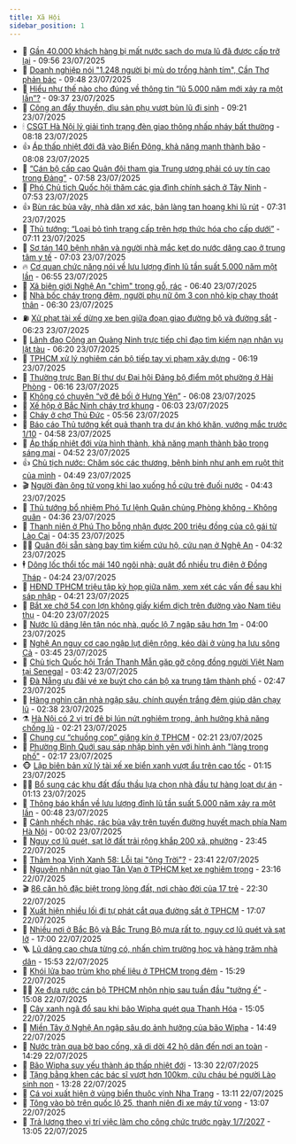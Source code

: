 ```yaml
---
title: Xã Hội
sidebar_position: 1
---
```


<!-- dantri-xa-hoi:START -->
- 🫣 [Gần 40.000 khách hàng bị mất nước sạch do mưa lũ đã được cấp trở lại](https://dantri.com.vn/xa-hoi/gan-40000-khach-hang-bi-mat-nuoc-sach-do-mua-lu-da-duoc-cap-tro-lai-20250723154537982.htm) - 09:56 23/07/2025
- 💼 [Doanh nghiệp nói &quot;1.248 người bị mù do trồng hành tím&quot;, Cần Thơ phản bác](https://dantri.com.vn/xa-hoi/doanh-nghiep-noi-1248-nguoi-bi-mu-do-trong-hanh-tim-can-tho-phan-bac-20250723154423056.htm) - 09:48 23/07/2025
- 🎊 [Hiểu như thế nào cho đúng về thông tin “lũ 5.000 năm mới xảy ra một lần”?](https://dantri.com.vn/xa-hoi/hieu-nhu-the-nao-cho-dung-ve-thong-tin-lu-5000-nam-moi-xay-ra-mot-lan-20250723155550398.htm) - 09:37 23/07/2025
- 🙉 [Công an đẩy thuyền, dìu sản phụ vượt bùn lũ đi sinh](https://dantri.com.vn/xa-hoi/cong-an-day-thuyen-diu-san-phu-vuot-bun-lu-di-sinh-20250723160248504.htm) - 09:21 23/07/2025
- 🕯 [CSGT Hà Nội lý giải tình trạng đèn giao thông nhấp nháy bất thường](https://dantri.com.vn/xa-hoi/csgt-ha-noi-ly-giai-tinh-trang-den-giao-thong-nhap-nhay-bat-thuong-20250723150332159.htm) - 08:18 23/07/2025
- 👍 [Áp thấp nhiệt đới đã vào Biển Đông, khả năng mạnh thành bão](https://dantri.com.vn/xa-hoi/ap-thap-nhiet-doi-da-vao-bien-dong-kha-nang-manh-thanh-bao-20250723145856010.htm) - 08:08 23/07/2025
- 🤖 [“Cán bộ cấp cao Quân đội tham gia Trung ương phải có uy tín cao trong Đảng”](https://dantri.com.vn/xa-hoi/can-bo-cap-cao-quan-doi-tham-gia-trung-uong-phai-co-uy-tin-cao-trong-dang-20250723145333471.htm) - 07:58 23/07/2025
- 🙉 [Phó Chủ tịch Quốc hội thăm các gia đình chính sách ở Tây Ninh](https://dantri.com.vn/xa-hoi/pho-chu-tich-quoc-hoi-tham-cac-gia-dinh-chinh-sach-o-tay-ninh-20250723142700881.htm) - 07:53 23/07/2025
- 👍 [Bùn rác bủa vây, nhà dân xơ xác, bản làng tan hoang khi lũ rút](https://dantri.com.vn/xa-hoi/bun-rac-bua-vay-nha-dan-xo-xac-ban-lang-tan-hoang-khi-lu-rut-20250723133311764.htm) - 07:31 23/07/2025
- 🗽 [Thủ tướng: “Loại bỏ tình trạng cấp trên hợp thức hóa cho cấp dưới”](https://dantri.com.vn/xa-hoi/thu-tuong-loai-bo-tinh-trang-cap-tren-hop-thuc-hoa-cho-cap-duoi-20250723140728771.htm) - 07:11 23/07/2025
- 🗽 [Sơ tán 140 bệnh nhân và người nhà mắc kẹt do nước dâng cao ở trung tâm y tế](https://dantri.com.vn/xa-hoi/so-tan-140-benh-nhan-va-nguoi-nha-mac-ket-do-nuoc-dang-cao-o-trung-tam-y-te-20250723131509073.htm) - 07:03 23/07/2025
- 🔥 [Cơ quan chức năng nói về lưu lượng đỉnh lũ tần suất 5.000 năm một lần](https://dantri.com.vn/xa-hoi/co-quan-chuc-nang-noi-ve-luu-luong-dinh-lu-tan-suat-5000-nam-mot-lan-20250723123639269.htm) - 06:55 23/07/2025
- 🦒 [Xã biên giới Nghệ An &quot;chìm&quot; trong gỗ, rác](https://dantri.com.vn/xa-hoi/xa-bien-gioi-nghe-an-chim-trong-go-rac-20250723122004067.htm) - 06:40 23/07/2025
- 🧐 [Nhà bốc cháy trong đêm, người phụ nữ ôm 3 con nhỏ kịp chạy thoát thân](https://dantri.com.vn/xa-hoi/nha-boc-chay-trong-dem-nguoi-phu-nu-om-3-con-nho-kip-chay-thoat-than-20250723120443080.htm) - 06:30 23/07/2025
- ⛽️ [Xử phạt tài xế dừng xe ben giữa đoạn giao đường bộ và đường sắt](https://dantri.com.vn/xa-hoi/xu-phat-tai-xe-dung-xe-ben-giua-doan-giao-duong-bo-va-duong-sat-20250723115728428.htm) - 06:23 23/07/2025
- 🚀 [Lãnh đạo Công an Quảng Ninh trực tiếp chỉ đạo tìm kiếm nạn nhân vụ lật tàu](https://dantri.com.vn/xa-hoi/lanh-dao-cong-an-quang-ninh-truc-tiep-chi-dao-tim-kiem-nan-nhan-vu-lat-tau-20250723124405572.htm) - 06:20 23/07/2025
- 🦒 [TPHCM xử lý nghiêm cán bộ tiếp tay vi phạm xây dựng](https://dantri.com.vn/xa-hoi/tphcm-xu-ly-nghiem-can-bo-tiep-tay-vi-pham-xay-dung-20250723130200026.htm) - 06:19 23/07/2025
- 🦅 [Thường trực Ban Bí thư dự Đại hội Đảng bộ điểm một phường ở Hải Phòng](https://dantri.com.vn/xa-hoi/thuong-truc-ban-bi-thu-du-dai-hoi-dang-bo-diem-mot-phuong-o-hai-phong-20250723122640901.htm) - 06:16 23/07/2025
- 🚀 [Không có chuyện “vỡ đê bối ở Hưng Yên”](https://dantri.com.vn/xa-hoi/khong-co-chuyen-vo-de-boi-o-hung-yen-20250723120617550.htm) - 06:08 23/07/2025
- 🦅 [Xế hộp ở Bắc Ninh cháy trơ khung](https://dantri.com.vn/xa-hoi/xe-hop-o-bac-ninh-chay-tro-khung-20250723121428313.htm) - 06:03 23/07/2025
- 🤠 [Cháy ở chợ Thủ Đức](https://dantri.com.vn/xa-hoi/chay-o-cho-thu-duc-20250723124301096.htm) - 05:56 23/07/2025
- 💄 [Báo cáo Thủ tướng kết quả thanh tra dự án khó khăn, vướng mắc trước 1/10](https://dantri.com.vn/xa-hoi/bao-cao-thu-tuong-ket-qua-thanh-tra-du-an-kho-khan-vuong-mac-truoc-110-20250723114024257.htm) - 04:58 23/07/2025
- 🥷 [Áp thấp nhiệt đới vừa hình thành, khả năng mạnh thành bão trong sáng mai](https://dantri.com.vn/xa-hoi/ap-thap-nhiet-doi-vua-hinh-thanh-kha-nang-manh-thanh-bao-trong-sang-mai-20250723114339866.htm) - 04:52 23/07/2025
- 👍 [Chủ tịch nước: Chăm sóc các thương, bệnh binh như anh em ruột thịt của mình](https://dantri.com.vn/xa-hoi/chu-tich-nuoc-cham-soc-cac-thuong-benh-binh-nhu-anh-em-ruot-thit-cua-minh-20250723110422248.htm) - 04:49 23/07/2025
- 🎬 [Người đàn ông tử vong khi lao xuống hồ cứu trẻ đuối nước](https://dantri.com.vn/xa-hoi/nguoi-dan-ong-tu-vong-khi-lao-xuong-ho-cuu-tre-duoi-nuoc-20250723112808349.htm) - 04:43 23/07/2025
- 🦒 [Thủ tướng bổ nhiệm Phó Tư lệnh Quân chủng Phòng không - Không quân](https://dantri.com.vn/xa-hoi/thu-tuong-bo-nhiem-pho-tu-lenh-quan-chung-phong-khong-khong-quan-20250723112948333.htm) - 04:36 23/07/2025
- 🌊 [Thanh niên ở Phú Thọ bỗng nhận được 200 triệu đồng của cô gái từ Lào Cai](https://dantri.com.vn/xa-hoi/thanh-nien-o-phu-tho-bong-nhan-duoc-200-trieu-dong-cua-co-gai-tu-lao-cai-20250723110331614.htm) - 04:35 23/07/2025
- 🧑‍💻 [Quân đội sẵn sàng bay tìm kiếm cứu hộ, cứu nạn ở Nghệ An](https://dantri.com.vn/xa-hoi/quan-doi-san-sang-bay-tim-kiem-cuu-ho-cuu-nan-o-nghe-an-20250723110243922.htm) - 04:32 23/07/2025
- 🕴 [Dông lốc thổi tốc mái 140 ngôi nhà; quật đổ nhiều trụ điện ở Đồng Tháp](https://dantri.com.vn/xa-hoi/dong-loc-thoi-toc-mai-140-ngoi-nha-quat-do-nhieu-tru-dien-o-dong-thap-20250723105106566.htm) - 04:24 23/07/2025
- 🤔 [HĐND TPHCM triệu tập kỳ họp giữa năm, xem xét các vấn đề sau khi sáp nhập](https://dantri.com.vn/xa-hoi/hdnd-tphcm-trieu-tap-ky-hop-giua-nam-xem-xet-cac-van-de-sau-khi-sap-nhap-20250723103417780.htm) - 04:21 23/07/2025
- 💄 [Bắt xe chở 54 con lợn không giấy kiểm dịch trên đường vào Nam tiêu thụ](https://dantri.com.vn/xa-hoi/bat-xe-cho-54-con-lon-khong-giay-kiem-dich-tren-duong-vao-nam-tieu-thu-20250723103306190.htm) - 04:20 23/07/2025
- 🧠 [Nước lũ dâng lên tận nóc nhà, quốc lộ 7 ngập sâu hơn 1m](https://dantri.com.vn/xa-hoi/nuoc-lu-dang-len-tan-noc-nha-quoc-lo-7-ngap-sau-hon-1m-20250723093359752.htm) - 04:00 23/07/2025
- 🦣 [Nghệ An nguy cơ cao ngập lụt diện rộng, kéo dài ở vùng hạ lưu sông Cả](https://dantri.com.vn/xa-hoi/nghe-an-nguy-co-cao-ngap-lut-dien-rong-keo-dai-o-vung-ha-luu-song-ca-20250723102618961.htm) - 03:45 23/07/2025
- 💫 [Chủ tịch Quốc hội Trần Thanh Mẫn gặp gỡ cộng đồng người Việt Nam tại Senegal](https://dantri.com.vn/xa-hoi/chu-tich-quoc-hoi-tran-thanh-man-gap-go-cong-dong-nguoi-viet-nam-tai-senegal-20250723104221333.htm) - 03:42 23/07/2025
- 🚀 [Đà Nẵng ưu đãi vé xe buýt cho cán bộ xa trung tâm thành phố](https://dantri.com.vn/xa-hoi/da-nang-uu-dai-ve-xe-buyt-cho-can-bo-xa-trung-tam-thanh-pho-20250723092555207.htm) - 02:47 23/07/2025
- 🤔 [Hàng nghìn căn nhà ngập sâu, chính quyền trắng đêm giúp dân chạy lũ](https://dantri.com.vn/xa-hoi/hang-nghin-can-nha-ngap-sau-chinh-quyen-trang-dem-giup-dan-chay-lu-20250723091458749.htm) - 02:38 23/07/2025
- ⚗️ [Hà Nội có 2 vị trí đê bị lún nứt nghiêm trọng, ảnh hưởng khả năng chống lũ](https://dantri.com.vn/xa-hoi/ha-noi-co-2-vi-tri-de-bi-lun-nut-nghiem-trong-anh-huong-kha-nang-chong-lu-20250723090333828.htm) - 02:21 23/07/2025
- 🫶 [Chung cư “chuồng cọp” giăng kín ở TPHCM](https://dantri.com.vn/xa-hoi/chung-cu-chuong-cop-giang-kin-o-tphcm-20250719235504243.htm) - 02:21 23/07/2025
- 🌮 [Phường Bình Quới sau sáp nhập bình yên với hình ảnh &quot;làng trong phố&quot;](https://dantri.com.vn/xa-hoi/phuong-binh-quoi-sau-sap-nhap-binh-yen-voi-hinh-anh-lang-trong-pho-20250711233131065.htm) - 02:17 23/07/2025
- 🐵 [Lập biên bản xử lý tài xế xe biển xanh vượt ẩu trên cao tốc](https://dantri.com.vn/xa-hoi/lap-bien-ban-xu-ly-tai-xe-xe-bien-xanh-vuot-au-tren-cao-toc-20250723074324258.htm) - 01:15 23/07/2025
- 🧑‍🏫 [Bổ sung các khu đất đấu thầu lựa chọn nhà đầu tư hàng loạt dự án](https://dantri.com.vn/xa-hoi/bo-sung-cac-khu-dat-dau-thau-lua-chon-nha-dau-tu-hang-loat-du-an-20250723060653944.htm) - 01:13 23/07/2025
- 💫 [Thông báo khẩn về lưu lượng đỉnh lũ tần suất 5.000 năm xảy ra một lần](https://dantri.com.vn/xa-hoi/thong-bao-khan-ve-luu-luong-dinh-lu-tan-suat-5000-nam-xay-ra-mot-lan-20250723065248597.htm) - 00:48 23/07/2025
- 🦩 [Cảnh nhếch nhác, rác bủa vây trên tuyến đường huyết mạch phía Nam Hà Nội](https://dantri.com.vn/xa-hoi/canh-nhech-nhac-rac-bua-vay-tren-tuyen-duong-huyet-mach-phia-nam-ha-noi-20250718221904271.htm) - 00:02 23/07/2025
- 🦄 [Nguy cơ lũ quét, sạt lở đất trải rộng khắp 200 xã, phường](https://dantri.com.vn/xa-hoi/nguy-co-lu-quet-sat-lo-dat-trai-rong-khap-200-xa-phuong-20250723063158340.htm) - 23:45 22/07/2025
- 💂 [Thảm họa Vịnh Xanh 58: Lỗi tại &quot;ông Trời&quot;?](https://dantri.com.vn/xa-hoi/tham-hoa-vinh-xanh-58-loi-tai-ong-troi-20250723004057026.htm) - 23:41 22/07/2025
- 💄 [Nguyên nhân nút giao Tân Vạn ở TPHCM kẹt xe nghiêm trọng](https://dantri.com.vn/xa-hoi/nguyen-nhan-nut-giao-tan-van-o-tphcm-ket-xe-nghiem-trong-20250722232220435.htm) - 23:16 22/07/2025
- 🎬 [86 căn hộ đặc biệt trong lòng đất, nơi chào đời của 17 trẻ](https://dantri.com.vn/xa-hoi/86-can-ho-dac-biet-trong-long-dat-noi-chao-doi-cua-17-tre-20250722174943113.htm) - 22:30 22/07/2025
- 👀 [Xuất hiện nhiều lối đi tự phát cắt qua đường sắt ở TPHCM](https://dantri.com.vn/xa-hoi/xuat-hien-nhieu-loi-di-tu-phat-cat-qua-duong-sat-o-tphcm-20250722222715773.htm) - 17:07 22/07/2025
- 💃 [Nhiều nơi ở Bắc Bộ và Bắc Trung Bộ mưa rất to, nguy cơ lũ quét và sạt lở](https://dantri.com.vn/xa-hoi/nhieu-noi-o-bac-bo-va-bac-trung-bo-mua-rat-to-nguy-co-lu-quet-va-sat-lo-20250722222755982.htm) - 17:00 22/07/2025
- 🪜 [Lũ dâng cao chưa từng có, nhấn chìm trường học và hàng trăm nhà dân](https://dantri.com.vn/xa-hoi/lu-dang-cao-chua-tung-co-nhan-chim-truong-hoc-va-hang-tram-nha-dan-20250722222534768.htm) - 15:53 22/07/2025
- 📝 [Khói lửa bao trùm kho phế liệu ở TPHCM trong đêm](https://dantri.com.vn/xa-hoi/khoi-lua-bao-trum-kho-phe-lieu-o-tphcm-trong-dem-20250722222216496.htm) - 15:29 22/07/2025
- 🧑‍💻 [Xe đưa rước cán bộ TPHCM nhộn nhịp sau tuần đầu &quot;tưởng ế&quot;](https://dantri.com.vn/xa-hoi/xe-dua-ruoc-can-bo-tphcm-nhon-nhip-sau-tuan-dau-tuong-e-20250722220325123.htm) - 15:08 22/07/2025
- 👺 [Cây xanh ngã đổ sau khi bão Wipha quét qua Thanh Hóa](https://dantri.com.vn/xa-hoi/cay-xanh-nga-do-sau-khi-bao-wipha-quet-qua-thanh-hoa-20250722172630220.htm) - 15:05 22/07/2025
- 🌮 [Miền Tây ở Nghệ An ngập sâu do ảnh hưởng của bão Wipha](https://dantri.com.vn/xa-hoi/mien-tay-o-nghe-an-ngap-sau-do-anh-huong-cua-bao-wipha-20250722202401674.htm) - 14:49 22/07/2025
- 🤭 [Nước tràn qua bờ bao cống, xã di dời 42 hộ dân đến nơi an toàn](https://dantri.com.vn/xa-hoi/nuoc-tran-qua-bo-bao-cong-xa-di-doi-42-ho-dan-den-noi-an-toan-20250722211953652.htm) - 14:29 22/07/2025
- 💪 [Bão Wipha suy yếu thành áp thấp nhiệt đới](https://dantri.com.vn/xa-hoi/bao-wipha-suy-yeu-thanh-ap-thap-nhiet-doi-20250722202351221.htm) - 13:30 22/07/2025
- 🧰 [Tặng bằng khen các bác sĩ vượt hơn 100km, cứu cháu bé người Lào sinh non](https://dantri.com.vn/xa-hoi/tang-bang-khen-cac-bac-si-vuot-hon-100km-cuu-chau-be-nguoi-lao-sinh-non-20250722190026093.htm) - 13:28 22/07/2025
- 🤡 [Cá voi xuất hiện ở vùng biển thuộc vịnh Nha Trang](https://dantri.com.vn/xa-hoi/ca-voi-xuat-hien-o-vung-bien-thuoc-vinh-nha-trang-20250722193053079.htm) - 13:11 22/07/2025
- 🦆 [Tông vào bò trên quốc lộ 25, thanh niên đi xe máy tử vong](https://dantri.com.vn/xa-hoi/tong-vao-bo-tren-quoc-lo-25-thanh-nien-di-xe-may-tu-vong-20250722192329237.htm) - 13:07 22/07/2025
- 🦍 [Trả lương theo vị trí việc làm cho công chức trước ngày 1/7/2027](https://dantri.com.vn/xa-hoi/tra-luong-theo-vi-tri-viec-lam-cho-cong-chuc-truoc-ngay-172027-20250722191958017.htm) - 13:05 22/07/2025<!-- dantri-xa-hoi:END -->
